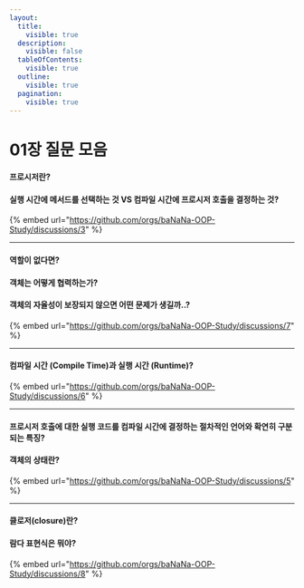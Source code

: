 ```yaml
---
layout:
  title:
    visible: true
  description:
    visible: false
  tableOfContents:
    visible: true
  outline:
    visible: true
  pagination:
    visible: true
---
```


# 01장 질문 모음

#### 프로시저란?

#### 실행 시간에 메서드를 선택하는 것 VS 컴파일 시간에 프로시저 호출을 결정하는 것?

{% embed url="https://github.com/orgs/baNaNa-OOP-Study/discussions/3" %}

***

#### 역할이 없다면?

#### 객체는 어떻게 협력하는가?

#### 객체의 자율성이 보장되지 않으면 어떤 문제가 생길까..?

{% embed url="https://github.com/orgs/baNaNa-OOP-Study/discussions/7" %}

***

#### 컴파일 시간 (Compile Time)과 실행 시간 (Runtime)?

{% embed url="https://github.com/orgs/baNaNa-OOP-Study/discussions/6" %}

***

#### 프로시저 호출에 대한 실행 코드를 컴파일 시간에 결정하는 절차적인 언어와 확연히 구분되는 특징?

#### 객체의 상태란?

{% embed url="https://github.com/orgs/baNaNa-OOP-Study/discussions/5" %}

***

#### 클로저(closure)란?

#### 람다 표현식은 뭐야?

{% embed url="https://github.com/orgs/baNaNa-OOP-Study/discussions/8" %}
